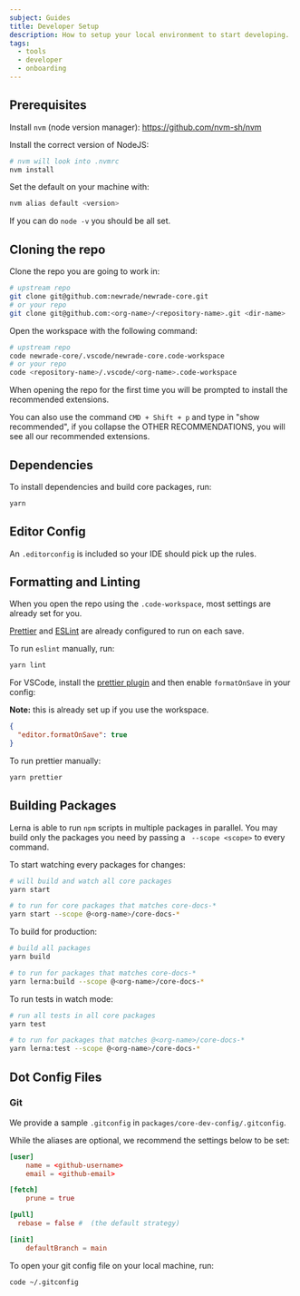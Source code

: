 ```yaml
---
subject: Guides
title: Developer Setup
description: How to setup your local environment to start developing.
tags:
  - tools
  - developer
  - onboarding
---
```


<DocHeader props={props}/>

## Prerequisites

Install `nvm` (node version manager): https://github.com/nvm-sh/nvm

Install the correct version of NodeJS:

```bash
# nvm will look into .nvmrc
nvm install
```

Set the default on your machine with:

```bash
nvm alias default <version>
```

If you can do `node -v` you should be all set.

## Cloning the repo

Clone the repo you are going to work in:

```bash
# upstream repo
git clone git@github.com:newrade/newrade-core.git
# or your repo
git clone git@github.com:<org-name>/<repository-name>.git <dir-name>
```

Open the workspace with the following command:

```bash
# upstream repo
code newrade-core/.vscode/newrade-core.code-workspace
# or your repo
code <repository-name>/.vscode/<org-name>.code-workspace
```

When opening the repo for the first time you will be prompted to install the
recommended extensions.

You can also use the command `CMD + Shift + p` and type in "show recommended",
if you collapse the OTHER RECOMMENDATIONS, you will see all our recommended
extensions.

## Dependencies

To install dependencies and build core packages, run:

```bash
yarn
```

## Editor Config

An `.editorconfig` is included so your IDE should pick up the rules.

## Formatting and Linting

When you open the repo using the `.code-workspace`, most settings are already
set for you.

[Prettier](https://prettier.io/) and [ESLint](https://eslint.org/) are already
configured to run on each save.

To run `eslint` manually, run:

```bash
yarn lint
```

For VSCode, install the
[prettier plugin](https://marketplace.visualstudio.com/items?itemName=esbenp.prettier-vscode)
and then enable `formatOnSave` in your config:

**Note:** this is already set up if you use the workspace.

```json
{
  "editor.formatOnSave": true
}
```

To run prettier manually:

```bash
yarn prettier
```

## Building Packages

Lerna is able to run `npm` scripts in multiple packages in parallel. You may
build only the packages you need by passing a ` --scope <scope>` to every
command.

To start watching every packages for changes:

```bash
# will build and watch all core packages
yarn start

# to run for core packages that matches core-docs-*
yarn start --scope @<org-name>/core-docs-*
```

To build for production:

```bash
# build all packages
yarn build

# to run for packages that matches core-docs-*
yarn lerna:build --scope @<org-name>/core-docs-*
```

To run tests in watch mode:

```bash
# run all tests in all core packages
yarn test

# to run for packages that matches @<org-name>/core-docs-*
yarn lerna:test --scope @<org-name>/core-docs-*
```

## Dot Config Files

### Git

We provide a sample `.gitconfig` in `packages/core-dev-config/.gitconfig`.

While the aliases are optional, we recommend the settings below to be set:

```conf
[user]
	name = <github-username>
	email = <github-email>

[fetch]
	prune = true

[pull]
  rebase = false #  (the default strategy)

[init]
	defaultBranch = main
```

To open your git config file on your local machine, run:

```bash
code ~/.gitconfig
```
